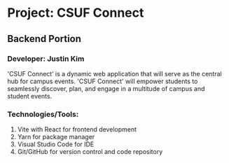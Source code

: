 # Project: CSUF Connect
## Backend Portion

### Developer: Justin Kim

'CSUF Connect’ is a dynamic web application that will serve as the central hub for campus events. 'CSUF Connect' will empower students to seamlessly discover, plan, and engage in a multitude of campus and student events.

### Technologies/Tools:

1. Vite with React for frontend development
2. Yarn for package manager
3. Visual Studio Code for IDE
4. Git/GitHub for version control and code repository

